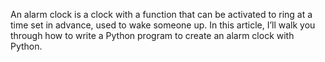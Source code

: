 An alarm clock is a clock with a function that can be activated to ring at a time set in advance, used to wake someone up. In this article, I’ll walk you through how to write a Python program to create an alarm clock with Python.
